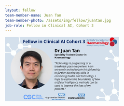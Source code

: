 ```yaml
---
layout: fellow
team-member-name: Juan Tan
team-member-photo: /assets/img/fellow/juantan.jpg
job-role: Fellow in Clinical AI, Cohort 3
---
```

<img src="assets/img/fellow/card/JTquote.jpg" alt="Alt text" style="width:75%;">
